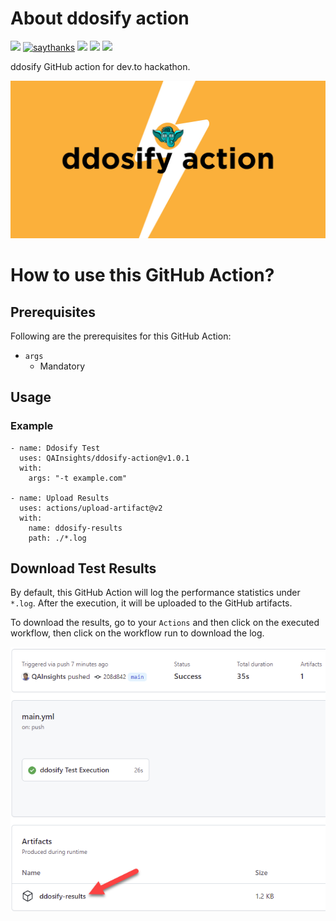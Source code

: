 # About ddosify action

[![](https://img.shields.io/badge/dev.to-Actions%20Hackathon-blue)](https://dev.to/qainsights/perfaction-run-jmeter-performance-tests-191)
[![saythanks](https://img.shields.io/badge/say-thanks-1EAEDB.svg)](https://saythanks.io/to/catch.nkn%40gmail.com)
[![](https://img.shields.io/badge/license-MIT-0a0a0a.svg?style=flat&colorA=1EAEDB)](https://qainsights.com)
[![](https://img.shields.io/badge/%E2%9D%A4-QAInsights-0a0a0a.svg?style=flat&colorA=1EAEDB)](https://qainsights.com)
[![](https://img.shields.io/badge/%E2%9D%A4-YouTube%20Channel-0a0a0a.svg?style=flat&colorA=1EAEDB)](https://www.youtube.com/user/QAInsights?sub_confirmation=1)

ddosify GitHub action for dev.to hackathon.

![PerfAction for JMeter](./assets/ddosify-action.jpeg)

# How to use this GitHub Action?

## Prerequisites
Following are the prerequisites for this GitHub Action:

* `args`
  * Mandatory

## Usage

### Example 

```
- name: Ddosify Test
  uses: QAInsights/ddosify-action@v1.0.1
  with:
    args: "-t example.com"
    
- name: Upload Results
  uses: actions/upload-artifact@v2
  with:
    name: ddosify-results
    path: ./*.log
```

## Download Test Results

By default, this GitHub Action will log the performance statistics under `*.log`. After the execution, it will be uploaded to the GitHub artifacts.

To download the results, go to your `Actions` and then click on the executed workflow, then click on the workflow run to download the log.

![Download-Ddosify-Results](./assets/ddosify-results.png)